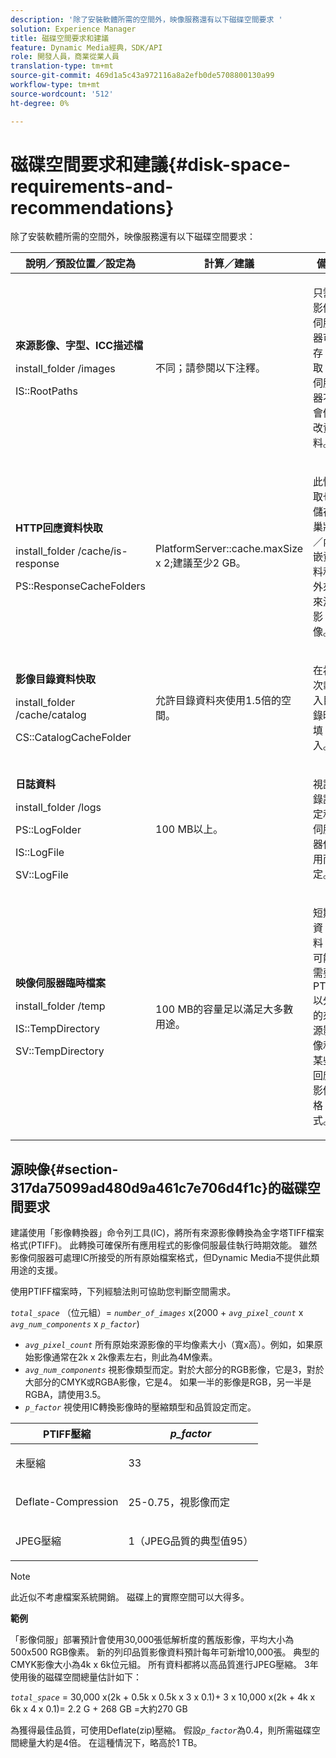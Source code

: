```yaml
---
description: '除了安裝軟體所需的空間外，映像服務還有以下磁碟空間要求 '
solution: Experience Manager
title: 磁碟空間要求和建議
feature: Dynamic Media經典，SDK/API
role: 開發人員，商業從業人員
translation-type: tm+mt
source-git-commit: 469d1a5c43a972116a8a2efb0de5708800130a99
workflow-type: tm+mt
source-wordcount: '512'
ht-degree: 0%

---
```



# 磁碟空間要求和建議{#disk-space-requirements-and-recommendations}

除了安裝軟體所需的空間外，映像服務還有以下磁碟空間要求：

<table id="table_0AE363AB76304F258A19E43500FE8423"> 
 <thead> 
  <tr> 
   <th class="entry"> <b>說明／預設位置／設定為</b> </th> 
   <th class="entry"> <b>計算／建議</b> </th> 
   <th class="entry"> <b>備註</b> </th> 
  </tr> 
 </thead>
 <tbody> 
  <tr> 
   <td> <p><b>來源影像、字型、ICC描述檔</b> </p> <p> <span class="filepath"> <span class="varname"> install_folder  </span>/images  </span> <span class="codeph"></span> </p> <p> <span class="codeph"> IS::RootPaths  </span> </p> </td> 
   <td> <p>不同；請參閱以下注釋。 </p> </td> 
   <td> <p>只需影像伺服器可存取；伺服器不會修改資料。 </p> </td> 
  </tr> 
  <tr> 
   <td> <p><b>HTTP回應資料快取</b> </p> <p> <span class="filepath"> <span class="varname"> install_folder  </span>/cache/is-response  </span> </p> <p> <span class="codeph"> PS::ResponseCacheFolders  </span> </p> </td> 
   <td> <p> <span class="codeph"> PlatformServer::cache.maxSize  </span> x 2;建議至少2 GB。 </p> </td> 
   <td> <p>此快取也儲存巢狀／內嵌資料和外來來源影像。 </p> </td> 
  </tr> 
  <tr> 
   <td> <p><b>影像目錄資料快取</b> </p> <p> <span class="filepath"> <span class="varname"> install_folder </span>/cache/catalog  </span> </p> <p> <span class="codeph"> CS::CatalogCacheFolder  </span> </p> </td> 
   <td> <p>允許目錄資料夾使用1.5倍的空間。 </p> </td> 
   <td> <p>在初次載入目錄時填入。 </p> </td> 
  </tr> 
  <tr> 
   <td> <p><b>日誌資料</b> </p> <p> <span class="filepath"> <span class="varname"> install_folder  </span>/logs  </span> </p> <p> <span class="codeph"> PS::LogFolder  </span> </p> <p> <span class="codeph"> IS::LogFile  </span> </p> <p> <span class="codeph"> SV::LogFile  </span> </p> </td> 
   <td> <p>100 MB以上。 </p> </td> 
   <td> <p>視記錄設定和伺服器使用而定。 </p> </td> 
  </tr> 
  <tr> 
   <td> <p><b>映像伺服器臨時檔案</b> </p> <p> <span class="filepath"> <span class="varname"> install_folder  </span>/temp  </span> </p> <p> <span class="codeph"> IS::TempDirectory  </span> </p> <p> <span class="codeph"> SV::TempDirectory  </span> </p> </td> 
   <td> <p>100 MB的容量足以滿足大多數用途。 </p> </td> 
   <td> <p>短期資料；可能需要PTIFF以外的來源影像和某些回應影像格式。 </p> </td> 
  </tr> 
 </tbody> 
</table>

## 源映像{#section-317da75099ad480d9a461c7e706d4f1c}的磁碟空間要求

建議使用「影像轉換器」命令列工具(IC)，將所有來源影像轉換為金字塔TIFF檔案格式(PTIFF)。 此轉換可確保所有應用程式的影像伺服最佳執行時期效能。 雖然影像伺服器可處理IC所接受的所有原始檔案格式，但Dynamic Media不提供此類用途的支援。

使用PTIFF檔案時，下列經驗法則可協助您判斷空間需求。

*`total_space`* （位元組）=  *`number_of_images`* x(2000 +  *`avg_pixel_count`* x  *`avg_num_components`* x  *`p_factor`*)

* *`avg_pixel_count`* 所有原始來源影像的平均像素大小（寬x高）。例如，如果原始影像通常在2k x 2k像素左右，則此為4M像素。
* *`avg_num_components`* 視影像類型而定。對於大部分的RGB影像，它是3，對於大部分的CMYK或RGBA影像，它是4。 如果一半的影像是RGB，另一半是RGBA，請使用3.5。
* *`p_factor`* 視使用IC轉換影像時的壓縮類型和品質設定而定。

<table id="table_89995BECF30243569954819D07DA2A2F"> 
 <thead> 
  <tr> 
   <th class="entry"> <b>PTIFF壓縮</b> </th> 
   <th class="entry"> <b><i>p_factor</i></b> </th> 
  </tr> 
 </thead>
 <tbody> 
  <tr> 
   <td> <p>未壓縮 </p> </td> 
   <td> <p> 33 </p> </td> 
  </tr> 
  <tr> 
   <td> <p>Deflate-Compression </p> </td> 
   <td> <p> 25-0.75，視影像而定 </p> </td> 
  </tr> 
  <tr> 
   <td> <p>JPEG壓縮 </p> </td> 
   <td> <p> 1（JPEG品質的典型值95） </p> </td> 
  </tr> 
 </tbody> 
</table>

>[!NOTE]
>
>此近似不考慮檔案系統開銷。 磁碟上的實際空間可以大得多。

**範例**

「影像伺服」部署預計會使用30,000張低解析度的舊版影像，平均大小為500x500 RGB像素。 新的列印品質影像資料預計每年可新增10,000張。 典型的CMYK影像大小為4k x 6k位元組。 所有資料都將以高品質進行JPEG壓縮。 3年使用後的磁碟空間總量估計如下：

*`total_space`* = 30,000 x(2k + 0.5k x 0.5k x 3 x 0.1)+ 3 x 10,000 x(2k + 4k x 6k x 4 x 0.1)= 2.2 G + 268 GB =大約270 GB

為獲得最佳品質，可使用Deflate(zip)壓縮。 假設&#x200B;*`p_factor`*&#x200B;為0.4，則所需磁碟空間總量大約是4倍。 在這種情況下，略高於1 TB。
